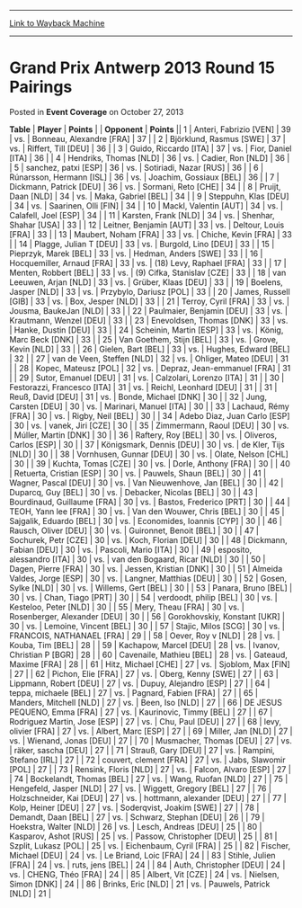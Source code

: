 
---
[Link to Wayback Machine](https://web.archive.org/web/20220518171124/https://magic.wizards.com/en/articles/archive/event-coverage/grand-prix-antwerp-2013-round-15-pairings-2013-10-27)

[_metadata_:description]:- "TablePlayerPoints OpponentPoints 1Anteri, Fabrizio [VEN] 39vs.Bonneau, Alexandre [FRA] 37 2Björklund, Rasmus [SWE] 37vs.Riffert, Till [DEU] 36 3Guido, Riccardo [ITA] 37vs.Fior, Daniel [ITA] 36 4Hendriks, Thomas [NLD] 36vs.Cadier, Ron [NLD] 36 5sanchez, patxi [ESP] 36vs.Sotiriadi, Nazar [RUS] 36 6Rúnarsson, Hermann [ISL] 36vs.Joachim, Gossiaux [BEL] 36 7Dickmann, Patrick [DEU]"
[_metadata_:generator]:- "Drupal 7 (http://drupal.org)"
[_metadata_:node]:- "438536"
[_metadata_:publish_date]:- "2013-10-27"
[_metadata_:source]:- "div-main-content"
[_metadata_:title]:- "Grand Prix Antwerp 2013 Round 15 Pairings"
[_metadata_:wayback_capture_timestamp]:- "2022-05-18 17:11:24"
[_metadata_:wayback_raw_url]:- "https://web.archive.org/web/20220518171124id_/https://magic.wizards.com/en/articles/archive/event-coverage/grand-prix-antwerp-2013-round-15-pairings-2013-10-27"
[_metadata_:wayback_url]:- "https://magic.wizards.com/en/articles/archive/event-coverage/grand-prix-antwerp-2013-round-15-pairings-2013-10-27"
---


Grand Prix Antwerp 2013 Round 15 Pairings
=========================================



 Posted in **Event Coverage**
 on October 27, 2013 












 **Table** | **Player** | **Points** |  | **Opponent** | **Points** ||  1 | Anteri, Fabrizio [VEN] |  39 | vs. | Bonneau, Alexandre [FRA] |  37 |
|  2 | Björklund, Rasmus [SWE] |  37 | vs. | Riffert, Till [DEU] |  36 |
|  3 | Guido, Riccardo [ITA] |  37 | vs. | Fior, Daniel [ITA] |  36 |
|  4 | Hendriks, Thomas [NLD] |  36 | vs. | Cadier, Ron [NLD] |  36 |
|  5 | sanchez, patxi [ESP] |  36 | vs. | Sotiriadi, Nazar [RUS] |  36 |
|  6 | Rúnarsson, Hermann [ISL] |  36 | vs. | Joachim, Gossiaux [BEL] |  36 |
|  7 | Dickmann, Patrick [DEU] |  36 | vs. | Sormani, Reto [CHE] |  34 |
|  8 | Pruijt, Daan [NLD] |  34 | vs. | Maka, Gabriel [BEL] |  34 |
|  9 | Steppuhn, Klas [DEU] |  34 | vs. | Saarinen, Olli [FIN] |  34 |
|  10 | Mackl, Valentin [AUT] |  34 | vs. | Calafell, Joel [ESP] |  34 |
|  11 | Karsten, Frank [NLD] |  34 | vs. | Shenhar, Shahar [USA] |  33 |
|  12 | Leitner, Benjamin [AUT] |  33 | vs. | Deltour, Louis [FRA] |  33 |
|  13 | Maubert, Noham [FRA] |  33 | vs. | Chiche, Kevin [FRA] |  33 |
|  14 | Plagge, Julian T [DEU] |  33 | vs. | Burgold, Lino [DEU] |  33 |
|  15 | Pieprzyk, Marek [BEL] |  33 | vs. | Hedman, Anders [SWE] |  33 |
|  16 | Hocquemiller, Arnaud [FRA] |  33 | vs. | (18) Levy, Raphael [FRA] |  33 |
|  17 | Menten, Robbert [BEL] |  33 | vs. | (9) Cifka, Stanislav [CZE] |  33 |
|  18 | van Leeuwen, Arjan [NLD] |  33 | vs. | Grüber, Klaas [DEU] |  33 |
|  19 | Boelens, Jasper [NLD] |  33 | vs. | Przybylo, Dariusz [POL] |  33 |
|  20 | James, Russell [GIB] |  33 | vs. | Box, Jesper [NLD] |  33 |
|  21 | Terroy, Cyril [FRA] |  33 | vs. | Jousma, BaukeJan [NLD] |  33 |
|  22 | Paulmaier, Benjamin [DEU] |  33 | vs. | Krautmann, Wenzel [DEU] |  33 |
|  23 | Enevoldsen, Thomas [DNK] |  33 | vs. | Hanke, Dustin [DEU] |  33 |
|  24 | Scheinin, Martin [ESP] |  33 | vs. | König, Marc Beck [DNK] |  33 |
|  25 | Van Goethem, Stijn [BEL] |  33 | vs. | Grove, Kevin [NLD] |  33 |
|  26 | Gielen, Bart [BEL] |  33 | vs. | Hughes, Edward [BEL] |  32 |
|  27 | van de Veen, Steffen [NLD] |  32 | vs. | Ohliger, Mateo [DEU] |  31 |
|  28 | Kopec, Mateusz [POL] |  32 | vs. | Depraz, Jean-emmanuel [FRA] |  31 |
|  29 | Sutor, Emanuel [DEU] |  31 | vs. | Calzolari, Lorenzo [ITA] |  31 |
|  30 | Festorazzi, Francesco [ITA] |  31 | vs. | Reichl, Leonhard [DEU] |  31 |
|  31 | Reuß, David [DEU] |  31 | vs. | Bonde, Michael [DNK] |  30 |
|  32 | Jung, Carsten [DEU] |  30 | vs. | Marinari, Manuel [ITA] |  30 |
|  33 | Lachaud, Rémy [FRA] |  30 | vs. | Rigby, Neil [BEL] |  30 |
|  34 | Adebo Diaz, Juan Carlo [ESP] |  30 | vs. | vanek, Jiri [CZE] |  30 |
|  35 | Zimmermann, Raoul [DEU] |  30 | vs. | Múller, Martin [DNK] |  30 |
|  36 | Raftery, Roy [BEL] |  30 | vs. | Oliveros, Carlos [ESP] |  30 |
|  37 | Königsmark, Dennis [DEU] |  30 | vs. | de Kler, Tijs [NLD] |  30 |
|  38 | Vornhusen, Gunnar [DEU] |  30 | vs. | Olate, Nelson [CHL] |  30 |
|  39 | Kuchta, Tomas [CZE] |  30 | vs. | Dorle, Anthony [FRA] |  30 |
|  40 | Retuerta, Cristian [ESP] |  30 | vs. | Pauwels, Shaun [BEL] |  30 |
|  41 | Wagner, Pascal [DEU] |  30 | vs. | Van Nieuwenhove, Jan [BEL] |  30 |
|  42 | Duparcq, Guy [BEL] |  30 | vs. | Debacker, Nicolas [BEL] |  30 |
|  43 | Bourdinaud, Guillaume [FRA] |  30 | vs. | Bastos, Frederico [PRT] |  30 |
|  44 | TEOH, Yann lee [FRA] |  30 | vs. | Van den Wouwer, Chris [BEL] |  30 |
|  45 | Sajgalik, Eduardo [BEL] |  30 | vs. | Economides, Ioannis [CYP] |  30 |
|  46 | Rausch, Oliver [DEU] |  30 | vs. | Guironnet, Benoit [BEL] |  30 |
|  47 | Sochurek, Petr [CZE] |  30 | vs. | Koch, Florian [DEU] |  30 |
|  48 | Dickmann, Fabian [DEU] |  30 | vs. | Pascoli, Mario [ITA] |  30 |
|  49 | esposito, alessandro [ITA] |  30 | vs. | van den Bogaard, Ricar [NLD] |  30 |
|  50 | Dagen, Pierre [FRA] |  30 | vs. | Jessen, Kristian [DNK] |  30 |
|  51 | Almeida Valdes, Jorge [ESP] |  30 | vs. | Langner, Matthias [DEU] |  30 |
|  52 | Gosen, Sylke [NLD] |  30 | vs. | Willems, Gert [BEL] |  30 |
|  53 | Panara, Bruno [BEL] |  30 | vs. | Chan, Tiago [PRT] |  30 |
|  54 | verdoodt, philip [BEL] |  30 | vs. | Kesteloo, Peter [NLD] |  30 |
|  55 | Mery, Theau [FRA] |  30 | vs. | Rosenberger, Alexander [DEU] |  30 |
|  56 | Gorokhovskiy, Konstant [UKR] |  30 | vs. | Lemoine, Vincent [BEL] |  30 |
|  57 | Stajic, Milos [SCG] |  30 | vs. | FRANCOIS, NATHANAEL [FRA] |  29 |
|  58 | Oever, Roy v [NLD] |  28 | vs. | Kouba, Tim [BEL] |  28 |
|  59 | Kachapow, Marcel [DEU] |  28 | vs. | Ivanov, Christian P [BGR] |  28 |
|  60 | Cavenaile, Mathieu [BEL] |  28 | vs. | Gateaud, Maxime [FRA] |  28 |
|  61 | Hitz, Michael [CHE] |  27 | vs. | Sjoblom, Max [FIN] |  27 |
|  62 | Pichon, Elie [FRA] |  27 | vs. | Oberg, Kenny [SWE] |  27 |
|  63 | Lippmann, Robert [DEU] |  27 | vs. | Dupuy, Alejandro [ESP] |  27 |
|  64 | teppa, michaele [BEL] |  27 | vs. | Pagnard, Fabien [FRA] |  27 |
|  65 | Manders, Mitchell [NLD] |  27 | vs. | Been, Iso [NLD] |  27 |
|  66 | DE JESUS PEQUENO, Emma [FRA] |  27 | vs. | Kaurinovic, Timmy [BEL] |  27 |
|  67 | Rodriguez Martin, Jose [ESP] |  27 | vs. | Chu, Paul [DEU] |  27 |
|  68 | levy, olivier [FRA] |  27 | vs. | Albert, Marc [ESP] |  27 |
|  69 | Miller, Jan [NLD] |  27 | vs. | Wienand, Jonas [DEU] |  27 |
|  70 | Musmacher, Thomas [DEU] |  27 | vs. | räker, sascha [DEU] |  27 |
|  71 | Strauß, Gary [DEU] |  27 | vs. | Rampini, Stefano [IRL] |  27 |
|  72 | couvert, clement [FRA] |  27 | vs. | Jabs, Slawomir [POL] |  27 |
|  73 | Rensink, Floris [NLD] |  27 | vs. | Falcon, Alvaro [ESP] |  27 |
|  74 | Bockelandt, Thomas [BEL] |  27 | vs. | Wang, Ruofan [NLD] |  27 |
|  75 | Hengefeld, Jasper [NLD] |  27 | vs. | Wiggett, Gregory [BEL] |  27 |
|  76 | Holzschneider, Kai [DEU] |  27 | vs. | hottmann, alexander [DEU] |  27 |
|  77 | Kolp, Heiner [DEU] |  27 | vs. | Soderqvist, Joakim [SWE] |  27 |
|  78 | Demandt, Daan [BEL] |  27 | vs. | Schwarz, Stephan [DEU] |  26 |
|  79 | Hoekstra, Walter [NLD] |  26 | vs. | Lesch, Andreas [DEU] |  25 |
|  80 | Kasparov, Ashot [RUS] |  25 | vs. | Passow, Christopher [DEU] |  25 |
|  81 | Szplit, Lukasz [POL] |  25 | vs. | Eichenbaum, Cyril [FRA] |  25 |
|  82 | Fischer, Michael [DEU] |  24 | vs. | Le Briand, Loic [FRA] |  24 |
|  83 | Stihle, Julien [FRA] |  24 | vs. | ruts, jens [BEL] |  24 |
|  84 | Auth, Christopher [DEU] |  24 | vs. | CHENG, Théo [FRA] |  24 |
|  85 | Albert, Vit [CZE] |  24 | vs. | Nielsen, Simon [DNK] |  24 |
|  86 | Brinks, Eric [NLD] |  21 | vs. | Pauwels, Patrick [NLD] |  21 |







